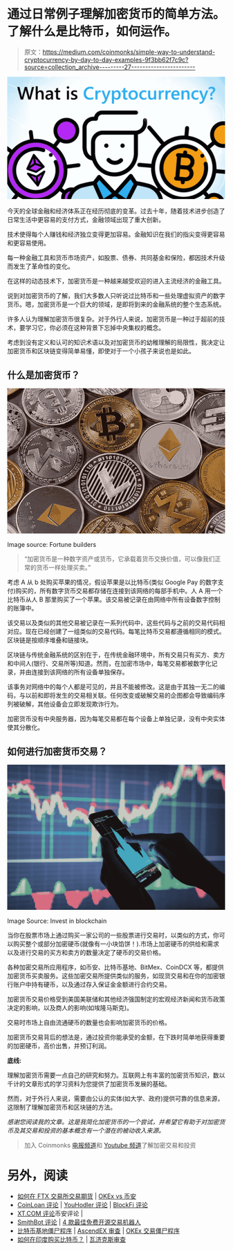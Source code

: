 # 通过日常例子理解加密货币的简单方法。了解什么是比特币，如何运作。

> 原文：<https://medium.com/coinmonks/simple-way-to-understand-cryptocurrency-by-day-to-day-examples-9f3bb62f7c9c?source=collection_archive---------27----------------------->

![](img/23c3d27aaedf53b93a32d2858fa93bc9.png)

今天的全球金融和经济体系正在经历彻底的变革。过去十年，随着技术进步创造了日常生活中更容易的支付方式，金融领域出现了重大创新。

技术使得每个人赚钱和经济独立变得更加容易。金融知识在我们的指尖变得更容易和更容易使用。

每一种金融工具和货币市场资产，如股票、债券、共同基金和保险，都因技术升级而发生了革命性的变化。

在这样的动态技术下，加密货币是一种越来越受欢迎的进入主流经济的金融工具。

说到对加密货币的了解，我们大多数人只听说过比特币和一些处理虚拟资产的数字货币。嗯，加密货币是一个巨大的领域，是即将到来的金融系统的整个生态系统。

许多人认为理解加密货币很复杂。对于外行人来说，加密货币是一种过于超前的技术，要学习它，你必须在这种背景下忘掉中央集权的概念。

考虑到没有定义和认可的知识术语以及对加密货币的幼稚理解的局限性，我决定让加密货币和区块链变得简单易懂，即使对于一个小孩子来说也是如此。

## **什么是加密货币？**

![](img/1d4d0385fe85c1a4b6f37165dadcf202.png)

Image source: Fortune builders

> “加密货币是一种数字资产或货币，它承载着货币交换价值，可以像我们正常的货币一样处理买卖。”

考虑 A 从 b 处购买苹果的情况，假设苹果是以比特币(类似 Google Pay 的数字支付)购买的，所有数字货币交易都存储在连接到该网络的每部手机中。人 A 用一个比特币从人 B 那里购买了一个苹果。该交易被记录在由网络中所有设备数字控制的账簿中。

该交易以及类似的其他交易被记录在一系列代码中，这些代码与之前的交易代码相对应。现在已经创建了一组类似的交易代码。每笔比特币交易都遵循相同的模式。区块链是按顺序堆叠和链接块。

区块链与传统金融系统的区别在于，在传统金融环境中，所有交易只有买方、卖方和中间人(银行、交易所等)知道。然而，在加密市场中，每笔交易都被数字化记录，并由连接到该网络的所有设备单独保存。

该事务对网络中的每个人都是可见的，并且不能被修改。这是由于其独一无二的编码，与以前和即将发生的交易相关联。任何改变或破解交易的企图都会导致编码序列被破解，其他设备会立即发现欺诈行为。

加密货币没有中央服务器，因为每笔交易都在每个设备上单独记录，没有中央实体使其分散化。

## **如何进行加密货币交易？**

![](img/e06bf1de859464db008bab91681e44ed.png)

Image Source: Invest in blockchain

当你在股票市场上通过购买一家公司的一些股票进行交易时，以类似的方式，你可以购买整个或部分加密硬币(就像有一小块馅饼！).市场上加密硬币的供给和需求以及进行交易的买方和卖方的数量决定了硬币的交易价格。

各种加密交易所应用程序，如币安、比特币基地、BitMex、CoinDCX 等，都提供加密货币买卖服务。这些加密交易所提供类似的服务，如现货交易和在你的加密银行账户中持有硬币，以及通过存入保证金金额进行合约交易。

加密货币交易价格受到美国美联储和其他经济强国制定的宏观经济新闻和货币政策决定的影响，以及商人的影响(如埃隆马斯克)。

交易时市场上自由流通硬币的数量也会影响加密货币的价格。

加密货币交易背后的想法是，通过投资你能承受的金额，在下跌时简单地获得重要的加密硬币，高价出售，并预订利润。

**底线:**

理解加密货币需要一点自己的研究和努力。互联网上有丰富的加密货币知识，数以千计的文章形式的学习资料为您提供了加密货币发展的基础。

然而，对于外行人来说，需要由公认的实体(如大学、政府)提供可靠的信息来源，这限制了理解加密货币和区块链的方法。

*感谢您阅读我的文章。这是我简化加密货币的一个尝试，并希望它有助于对加密货币及其交易和投资的基本概念有一个潜在的被动收入来源。*

> 加入 Coinmonks [电报频道](https://t.me/coincodecap)和 [Youtube 频道](https://www.youtube.com/c/coinmonks/videos)了解加密交易和投资

# 另外，阅读

*   [如何在 FTX 交易所交易期货](https://coincodecap.com/ftx-futures-trading) | [OKEx vs 币安](https://coincodecap.com/okex-vs-binance)
*   [CoinLoan 评论](https://coincodecap.com/coinloan-review) | [YouHodler 评论](/coinmonks/youhodler-4-easy-ways-to-make-money-98969b9689f2) | [BlockFi 评论](https://coincodecap.com/blockfi-review)
*   [XT.COM 评论](https://coincodecap.com/profittradingapp-for-binance)币安评论 |
*   [SmithBot 评论](https://coincodecap.com/smithbot-review) | [4 款最佳免费开源交易机器人](https://coincodecap.com/free-open-source-trading-bots)
*   [比特币基地僵尸程序](/coinmonks/coinbase-bots-ac6359e897f3) | [AscendEX 审查](/coinmonks/ascendex-review-53e829cf75fa) | [OKEx 交易僵尸程序](/coinmonks/okex-trading-bots-234920f61e60)
*   [如何在印度购买比特币？](/coinmonks/buy-bitcoin-in-india-feb50ddfef94) | [瓦济克斯审查](/coinmonks/wazirx-review-5c811b074f5b)